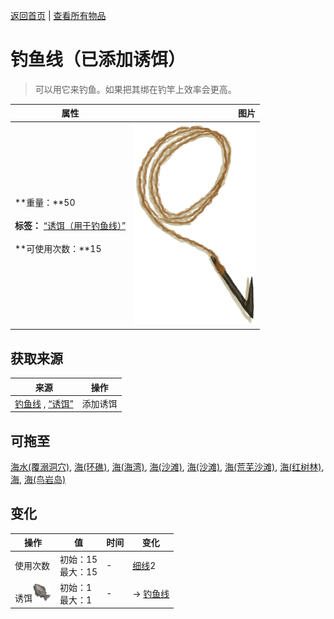 [返回首页](index.md)   |  [查看所有物品](object.md)
# 钓鱼线（已添加诱饵）  
> 可以用它来钓鱼。如果把其绑在钓竿上效率会更高。  
  
  属性  |   图片   
 ----  |  ----:   
 **重量：**50<br><br>**标签：**	[“诱饵（用于钓鱼线）”](tag_FishingLineBait.md)<br><br>**可使用次数：**15  |  ![](Sprite/FishingLineRustic.png)   
  
## 获取来源  
来源  |  操作  
----  |  ----  
[钓鱼线](FishingLineRustic.md) , [“诱饵”](tag_Bait.md)  |  添加诱饵  
## 可拖至  
[海水(覆溺洞穴)](Sea_Cave.md), [海(环礁)](Sea_Atoll.md), [海(海湾)](Sea_Bay.md), [海(沙滩)](Sea_Beach.md), [海(沙滩)](Sea_Cove.md), [海(荒芜沙滩)](Sea_DesolateBeach.md), [海(红树林)](Sea_Mangroves.md), [海](Sea_Raft.md), [海(鸟岩岛)](Sea_Rocks.md)  
## 变化  
操作  |  值  |  时间  |  变化  
----  |  ----  |  ----  |  ----  
使用次数  |  初始：15<br>最大：15  |  -  |  [细线](CordFiber.md)2   
诱饵<img decoding="async" src="Sprite/SaturationFish.png" style="height:30px;">  |  初始：1<br>最大：1  |  -  |  → [钓鱼线](FishingLineRustic.md)  
